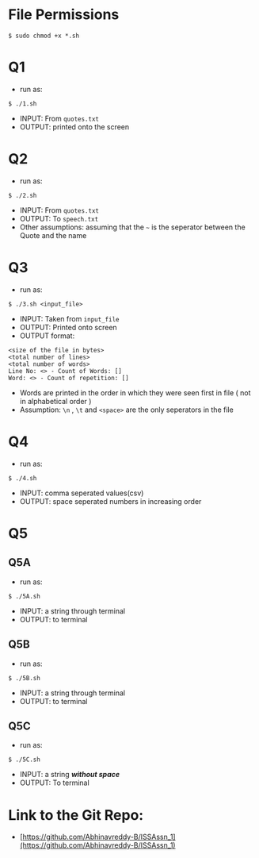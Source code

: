 # File Permissions
```
$ sudo chmod +x *.sh
```

# Q1
* run as:
```
$ ./1.sh
```
* INPUT:  From `quotes.txt`
* OUTPUT: printed onto the screen

# Q2
* run as:
```
$ ./2.sh
```
* INPUT:  From `quotes.txt`
* OUTPUT: To `speech.txt`
* Other assumptions: assuming that the `~` is the seperator between the Quote and the name 

# Q3
* run as:
```
$ ./3.sh <input_file>
```
* INPUT: Taken from `input_file`
* OUTPUT: Printed onto screen
* OUTPUT format:
```
<size of the file in bytes>
<total number of lines>
<total number of words>
Line No: <> - Count of Words: []
Word: <> - Count of repetition: []
```
* Words are printed in the order in which they were seen first in file ( not in alphabetical order )
* Assumption: `\n` , `\t` and `<space>` are the only seperators in the file

# Q4
* run as:
```
$ ./4.sh
```
* INPUT: comma seperated values(csv)
* OUTPUT: space seperated numbers in increasing order

# Q5
## Q5A
* run as:
```
$ ./5A.sh
```
* INPUT: a string through terminal
* OUTPUT: to terminal

## Q5B
* run as:
```
$ ./5B.sh
```
* INPUT: a string through terminal
* OUTPUT: to terminal

## Q5C
* run as:
```
$ ./5C.sh
```
* INPUT: a string _****without space****_
* OUTPUT: To terminal

# Link to the Git Repo:
* [https://github.com/Abhinavreddy-B/ISSAssn_1](https://github.com/Abhinavreddy-B/ISSAssn_1)